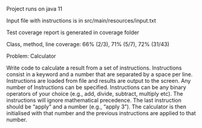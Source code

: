 Project runs on java 11

Input file with instructions is in src/main/resources/input.txt

Test coverage report is generated in coverage folder

Class, method, line coverage: 66% (2/3),	71% (5/7),	72% (31/43)


Problem: Calculator


Write code to calculate a result from a set of instructions. Instructions consist in a keyword
and a number that are separated by a space per line. Instructions are loaded from file and results
are output to the screen. Any number of Instructions can be specified. Instructions can be any
binary operators of your choice (e.g., add, divide, subtract, multiply etc). The instructions will
ignore mathematical precedence. The last instruction should be “apply” and a number (e.g.,
“apply 3”). The calculator is then initialised with that number and the previous instructions
are applied to that number.
